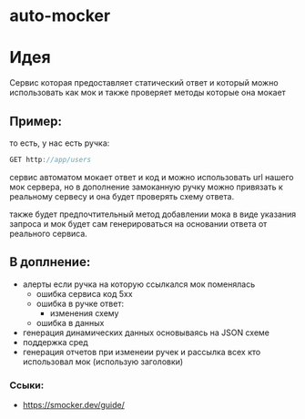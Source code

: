 # auto-mocker

# Идея 

Сервис которая предоставляет статический ответ и который можно использовать как мок и также проверяет методы которые она мокает 

## Пример: 

то есть, у нас есть ручка: 

```jsx
GET http://app/users
```

сервис автоматом мокает ответ и код и можно использовать url нашего мок сервера, 
но в дополнение замоканную ручку можно привязать к реальному сервесу и она будет проверять схему ответа. 

также будет предпочтительный метод добавлении мока в виде указания запроса и мок будет сам генерироваться на основании ответа от реального сервиса. 

## В доплнение:

- алерты если ручка на которую ссылкался мок поменялась
    - ошибка сервиса код 5xx
    - ошибка в ручке ответ:
        - изменения схему
    - ошибка в данных
- генерация динамических данных основываясь на JSON схеме
- поддержка сред
- генерация отчетов при изменеии ручек и рассылка всех кто использовал мок (использую заголовки)

### Ссыки:

- https://smocker.dev/guide/

